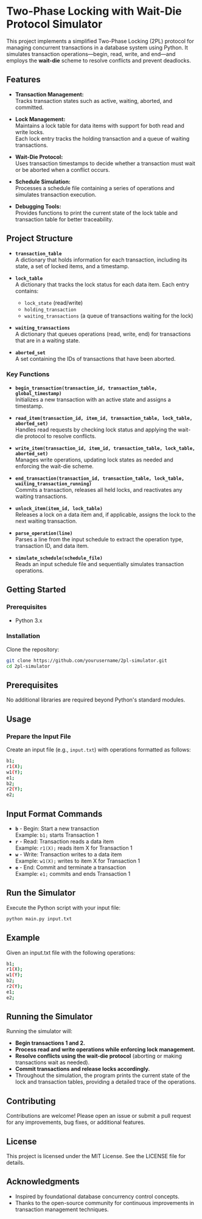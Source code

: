 # Two-Phase Locking with Wait-Die Protocol Simulator

This project implements a simplified Two-Phase Locking (2PL) protocol for managing concurrent transactions in a database system using Python. It simulates transaction operations—begin, read, write, and end—and employs the **wait-die** scheme to resolve conflicts and prevent deadlocks.

## Features

- **Transaction Management:**  
  Tracks transaction states such as active, waiting, aborted, and committed.

- **Lock Management:**  
  Maintains a lock table for data items with support for both read and write locks.  
  Each lock entry tracks the holding transaction and a queue of waiting transactions.

- **Wait-Die Protocol:**  
  Uses transaction timestamps to decide whether a transaction must wait or be aborted when a conflict occurs.

- **Schedule Simulation:**  
  Processes a schedule file containing a series of operations and simulates transaction execution.

- **Debugging Tools:**  
  Provides functions to print the current state of the lock table and transaction table for better traceability.

## Project Structure

- **`transaction_table`**  
  A dictionary that holds information for each transaction, including its state, a set of locked items, and a timestamp.

- **`lock_table`**  
  A dictionary that tracks the lock status for each data item. Each entry contains:
  - `lock_state` (read/write)
  - `holding_transaction`
  - `waiting_transactions` (a queue of transactions waiting for the lock)

- **`waiting_transactions`**  
  A dictionary that queues operations (read, write, end) for transactions that are in a waiting state.

- **`aborted_set`**  
  A set containing the IDs of transactions that have been aborted.

### Key Functions

- **`begin_transaction(transaction_id, transaction_table, global_timestamp)`**  
  Initializes a new transaction with an active state and assigns a timestamp.

- **`read_item(transaction_id, item_id, transaction_table, lock_table, aborted_set)`**  
  Handles read requests by checking lock status and applying the wait-die protocol to resolve conflicts.

- **`write_item(transaction_id, item_id, transaction_table, lock_table, aborted_set)`**  
  Manages write operations, updating lock states as needed and enforcing the wait-die scheme.

- **`end_transaction(transaction_id, transaction_table, lock_table, waiting_transaction_running)`**  
  Commits a transaction, releases all held locks, and reactivates any waiting transactions.

- **`unlock_item(item_id, lock_table)`**  
  Releases a lock on a data item and, if applicable, assigns the lock to the next waiting transaction.

- **`parse_operation(line)`**  
  Parses a line from the input schedule to extract the operation type, transaction ID, and data item.

- **`simulate_schedule(schedule_file)`**  
  Reads an input schedule file and sequentially simulates transaction operations.

## Getting Started

### Prerequisites

- Python 3.x

### Installation

Clone the repository:

```bash
git clone https://github.com/yourusername/2pl-simulator.git
cd 2pl-simulator
```

## Prerequisites

No additional libraries are required beyond Python's standard modules.

## Usage

### Prepare the Input File

Create an input file (e.g., `input.txt`) with operations formatted as follows:

```bash
b1;
r1(X);
w1(Y);
e1;
b2;
r2(Y);
e2;
```
## Input Format Commands

- **`b`** - Begin: Start a new transaction  
  Example: `b1;` starts Transaction 1  
- **`r`** - Read: Transaction reads a data item  
  Example: `r1(X);` reads item X for Transaction 1  
- **`w`** - Write: Transaction writes to a data item  
  Example: `w1(X);` writes to item X for Transaction 1  
- **`e`** - End: Commit and terminate a transaction  
  Example: `e1;` commits and ends Transaction 1  

## Run the Simulator

Execute the Python script with your input file:
```bash
python main.py input.txt
```
## Example
Given an input.txt file with the following operations:
```bash
b1;
r1(X);
w1(Y);
b2;
r2(Y);
e1;
e2;
```

## Running the Simulator

Running the simulator will:

- **Begin transactions 1 and 2.**
- **Process read and write operations while enforcing lock management.**
- **Resolve conflicts using the wait-die protocol** (aborting or making transactions wait as needed).
- **Commit transactions and release locks accordingly.**
- Throughout the simulation, the program prints the current state of the lock and transaction tables, providing a detailed trace of the operations.

## Contributing

Contributions are welcome! Please open an issue or submit a pull request for any improvements, bug fixes, or additional features.

## License

This project is licensed under the MIT License. See the LICENSE file for details.

## Acknowledgments

- Inspired by foundational database concurrency control concepts.
- Thanks to the open-source community for continuous improvements in transaction management techniques.
